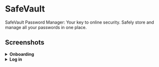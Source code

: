 # SafeVault
SafeVault Password Manager: Your key to online security. Safely store and manage all your passwords in one place.

## Screenshots
<details>
  <summary><strong>Onboarding</strong></summary>
  <img src="./screenshots/onboarding/item-1.png" alt="Onboarding first page" title="Onboarding first page" height="500" />
  <img src="./screenshots/onboarding/item-2.png" alt="Onboarding second page" title="Onboarding second page" height="500" />
  <img src="./screenshots/onboarding/item-3.png" alt="Onboarding third page" title="Onboarding third page" height="500" />
</details>

<details>
  <summary><strong>Log in</strong></summary>
  <img src="./screenshots/auth/login.png" alt="Log in page" title="Log in page" height="500" />
</details>
